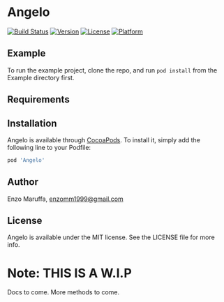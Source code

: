 # Angelo

[![Build Status](https://travis-ci.com/enzomaruffa/Angelo.svg?branch=main)](https://travis-ci.com/enzomaruffa/Angelo)
[![Version](https://img.shields.io/cocoapods/v/Angelo.svg?style=flat)](https://cocoapods.org/pods/Angelo)
[![License](https://img.shields.io/cocoapods/l/Angelo.svg?style=flat)](https://cocoapods.org/pods/Angelo)
[![Platform](https://img.shields.io/cocoapods/p/Angelo.svg?style=flat)](https://cocoapods.org/pods/Angelo)

## Example

To run the example project, clone the repo, and run `pod install` from the Example directory first.

## Requirements

## Installation

Angelo is available through [CocoaPods](https://cocoapods.org). To install
it, simply add the following line to your Podfile:

```ruby
pod 'Angelo'
```

## Author

Enzo Maruffa, enzomm1999@gmail.com

## License

Angelo is available under the MIT license. See the LICENSE file for more info.

# Note: THIS IS A W.I.P
Docs to come. More methods to come.
